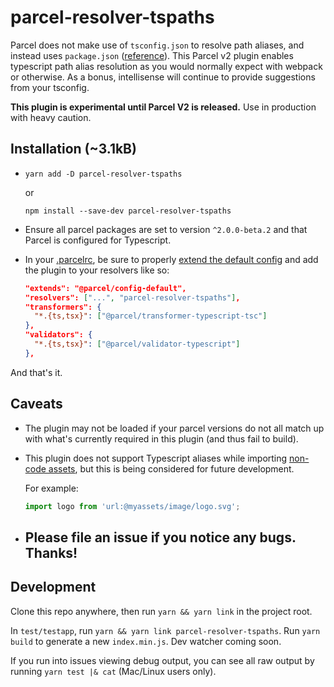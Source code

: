 # parcel-resolver-tspaths

Parcel does not make use of `tsconfig.json` to resolve path aliases, and instead uses `package.json` ([reference](https://v2.parceljs.org/features/module-resolution/#typescript-~-resolution)). This Parcel v2 plugin enables typescript path alias resolution as you would normally expect with webpack or otherwise. As a bonus, intellisense will continue to provide suggestions from your tsconfig.

**This plugin is experimental until Parcel V2 is released.** Use in production with heavy caution.

## Installation (~3.1kB)

- `yarn add -D parcel-resolver-tspaths`

  or

  `npm install --save-dev parcel-resolver-tspaths`

- Ensure all parcel packages are set to version `^2.0.0-beta.2` and that Parcel is configured for Typescript.

- In your [.parcelrc](https://v2.parceljs.org/configuration/plugin-configuration/), be sure to properly [extend the default config](https://v2.parceljs.org/configuration/plugin-configuration/#extending-configs) and add the plugin to your resolvers like so:

  ```json
  "extends": "@parcel/config-default",
  "resolvers": ["...", "parcel-resolver-tspaths"],
  "transformers": {
    "*.{ts,tsx}": ["@parcel/transformer-typescript-tsc"]
  },
  "validators": {
    "*.{ts,tsx}": ["@parcel/validator-typescript"]
  },
  ```

And that's it.

## Caveats

- The plugin may not be loaded if your parcel versions do not all match up with what's currently required in this plugin (and thus fail to build).

- This plugin does not support Typescript aliases while importing [non-code assets](https://v2.parceljs.org/getting-started/migration/#importing-non-code-assets-from-javascript), but this is being considered for future development.

  For example:

  ```typescript
  import logo from 'url:@myassets/image/logo.svg';
  ```

- ## **Please file an issue if you notice any bugs. Thanks!**

## Development

Clone this repo anywhere, then run `yarn && yarn link` in the project root.

In `test/testapp`, run `yarn && yarn link parcel-resolver-tspaths`. Run `yarn build` to generate a new `index.min.js`. Dev watcher coming soon.

If you run into issues viewing debug output, you can see all raw output by running `yarn test |& cat` (Mac/Linux users only).
